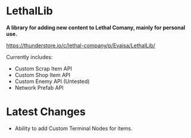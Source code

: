 # LethalLib  
**A library for adding new content to Lethal Comany, mainly for personal use.**

https://thunderstore.io/c/lethal-company/p/Evaisa/LethalLib/

Currently includes: 
- Custom Scrap Item API
- Custom Shop Item API
- Custom Enemy API (Untested)
- Network Prefab API

# Latest Changes  
   
- Ability to add Custom Terminal Nodes for items.
